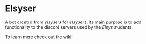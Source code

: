 # Elsyser
A bot created from _elsysers_ for _elsysers_. Its main purpose is to add functionality to the discord servers used by the _Elsys_ students.

To learn more check out the [wiki](https://github.com/aon2003/Elsyser/wiki)!
